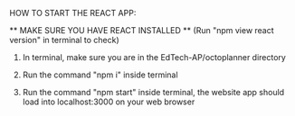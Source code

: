 HOW TO START THE REACT APP:

** MAKE SURE YOU HAVE REACT INSTALLED ** (Run "npm view react version" in terminal to check)

1) In terminal, make sure you are in the EdTech-AP/octoplanner directory

2) Run the command "npm i" inside terminal

3) Run the command "npm start" inside terminal, the website app should load into localhost:3000 on your web browser


